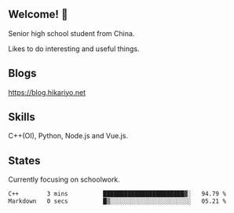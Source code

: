 ## Welcome! 👋

Senior high school student from China.

Likes to do interesting and useful things.

## Blogs

https://blog.hikariyo.net

## Skills

C++(OI), Python, Node.js and Vue.js.

## States

Currently focusing on schoolwork.

<!--START_SECTION:waka-->

```txt
C++        3 mins          ███████████████████████▓░   94.79 %
Markdown   0 secs          █▒░░░░░░░░░░░░░░░░░░░░░░░   05.21 %
```

<!--END_SECTION:waka-->

